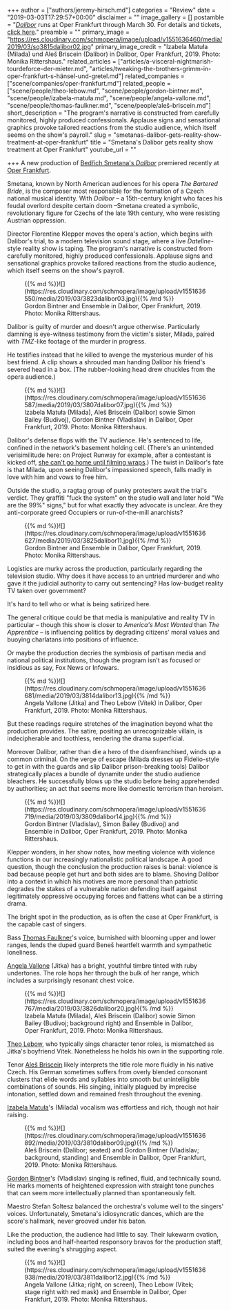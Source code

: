 +++
author = ["authors/jeremy-hirsch.md"]
categories = "Review"
date = "2019-03-03T17:29:57+00:00"
disclaimer = ""
image_gallery = []
postamble = "[_Dalibor_](https://oper-frankfurt.de/de/spielplan/dalibor/) runs at Oper Frankfurt through March 30. For details and tickets, [click here](https://oper-frankfurt.de/de/spielplan/dalibor/)."
preamble = ""
primary_image = "https://res.cloudinary.com/schmopera/image/upload/v1551636460/media/2019/03/sq3815dalibor02.jpg"
primary_image_credit = "Izabela Matuła (Milada) und Aleš Briscein (Dalibor) in Dalibor, Oper Frankfurt, 2019. Photo: Monika Rittershaus."
related_articles = ["articles/a-visceral-nightmarish-tourdeforce-der-mieter.md", "articles/tweaking-the-brothers-grimm-in-oper-frankfurt-s-hänsel-und-gretel.md"]
related_companies = ["scene/companies/oper-frankfurt.md"]
related_people = ["scene/people/theo-lebow.md", "scene/people/gordon-bintner.md", "scene/people/izabela-matuła.md", "scene/people/angela-vallone.md", "scene/people/thomas-faulkner.md", "scene/people/aleš-briscein.md"]
short_description = "The program's narrative is constructed from carefully monitored, highly produced confessionals. Applause signs and sensational graphics provoke tailored reactions from the studio audience, which itself seems on the show's payroll."
slug = "smetanas-dalibor-gets-reality-show-treatment-at-oper-frankfurt"
title = "Smetana's Dalibor gets reality show treatment at Oper Frankfurt"
youtube_url = ""

+++
A new production of [Bedřich Smetana's _Dalibor_](https://oper-frankfurt.de/de/spielplan/dalibor/) premiered recently at [Oper Frankfurt](/scene/companies/oper-frankfurt/).

Smetana, known by North American audiences for his opera _The Bartered Bride_, is the composer most responsible for the formation of a Czech national musical identity. With _Dalibor_ – a 15th-century knight who faces his feudal overlord despite certain doom –Smetana created a symbolic, revolutionary figure for Czechs of the late 19th century, who were resisting Austrian oppression.

Director Florentine Klepper moves the opera's action, which begins with Dalibor's trial, to a modern television sound stage, where a live _Dateline_-style reality show is taping. The program's narrative is constructed from carefully monitored, highly produced confessionals. Applause signs and sensational graphics provoke tailored reactions from the studio audience, which itself seems on the show's payroll.

<figure data-type="image">{{% md %}}![](https://res.cloudinary.com/schmopera/image/upload/v1551636550/media/2019/03/3823dalibor03.jpg){{% /md %}}

<figcaption>Gordon Bintner and Ensemble in Dalibor, Oper Frankfurt, 2019. Photo: Monika Rittershaus.</figcaption>

</figure>

Dalibor is guilty of murder and doesn't argue otherwise. Particularly damning is eye-witness testimony from the victim's sister, Milada, paired with _TMZ_-like footage of the murder in progress.

He testifies instead that he killed to avenge the mysterious murder of his best friend. A clip shows a shrouded man handing Dalibor his friend's severed head in a box. (The rubber-looking head drew chuckles from the opera audience.)

<figure data-type="image">{{% md %}}![](https://res.cloudinary.com/schmopera/image/upload/v1551636587/media/2019/03/3807dalibor07.jpg){{% /md %}}

<figcaption>Izabela Matuła (Milada), Aleš Briscein (Dalibor) sowie Simon Bailey (Budivoj), Gordon Bintner (Vladislav) in Dalibor, Oper Frankfurt, 2019. Photo: Monika Rittershaus.</figcaption>

</figure>

Dalibor's defense flops with the TV audience. He's sentenced to life, confined in the network's basement holding cell. (There's an unintended verisimilitude here: on Project Runway for example, after a contestant is kicked off, [she can't go home until filming wraps](https://www.palmspringslife.com/project-runway-what-the-tv-cameras-dont-show/).) The twist in Dalibor's fate is that Milada, upon seeing Dalibor's impassioned speech, falls madly in love with him and vows to free him.

Outside the studio, a ragtag group of punky protesters await the trial's verdict. They graffiti "fuck the system" on the studio wall and later hold "We are the 99%" signs," but for what exactly they advocate is unclear. Are they anti-corporate greed Occupiers or run-of-the-mill anarchists?

<figure data-type="image">{{% md %}}![](https://res.cloudinary.com/schmopera/image/upload/v1551636627/media/2019/03/3825dalibor11.jpg){{% /md %}}

<figcaption>Gordon Bintner and Ensemble in Dalibor, Oper Frankfurt, 2019. Photo: Monika Rittershaus.</figcaption>

</figure>

Logistics are murky across the production, particularly regarding the television studio. Why does it have access to an untried murderer and who gave it the judicial authority to carry out sentencing? Has low-budget reality TV taken over government?

It's hard to tell who or what is being satirized here.

The general critique could be that media is manipulative and reality TV in particular – though this show is closer to _America's Most Wanted_ than _The Apprentice_ – is influencing politics by degrading citizens' moral values and buoying charlatans into positions of influence.

Or maybe the production decries the symbiosis of partisan media and national political institutions, though the program isn't as focused or insidious as say, Fox News or Infowars.

<figure data-type="image">{{% md %}}![](https://res.cloudinary.com/schmopera/image/upload/v1551636681/media/2019/03/3814dalibor13.jpg){{% /md %}}

<figcaption>Angela Vallone (Jitka) and Theo Lebow (Vítek) in Dalibor, Oper Frankfurt, 2019. Photo: Monika Rittershaus.</figcaption>

</figure>

But these readings require stretches of the imagination beyond what the production provides. The satire, positing an unrecognizable villain, is indecipherable and toothless, rendering the drama superficial.

Moreover Dalibor, rather than die a hero of the disenfranchised, winds up a common criminal. On the verge of escape (Milada dresses up Fidelio-style to get in with the guards and slip Dalibor prison-breaking tools) Dalibor strategically places a bundle of dynamite under the studio audience bleachers. He successfully blows up the studio before being apprehended by authorities; an act that seems more like domestic terrorism than heroism.

<figure data-type="image">{{% md %}}![](https://res.cloudinary.com/schmopera/image/upload/v1551636719/media/2019/03/3809dalibor14.jpg){{% /md %}}

<figcaption>Gordon Bintner (Vladislav), Simon Bailey (Budivoj) and Ensemble in Dalibor, Oper Frankfurt, 2019. Photo: Monika Rittershaus.</figcaption>

</figure>

Klepper wonders, in her show notes, how meeting violence with violence functions in our increasingly nationalistic political landscape. A good question, though the conclusion the production raises is banal: violence is bad because people get hurt and both sides are to blame. Shoving Dalibor into a context in which his motives are more personal than patriotic degrades the stakes of a vulnerable nation defending itself against legitimately oppressive occupying forces and flattens what can be a stirring drama.

The bright spot in the production, as is often the case at Oper Frankfurt, is the capable cast of singers.

Bass [Thomas Faulkner](/scene/people/thomas-faulkner/)'s voice, burnished with blooming upper and lower ranges, lends the duped guard Beneš heartfelt warmth and sympathetic loneliness.

[Angela Vallone](/scene/people/angela-vallone/) (Jitka) has a bright, youthful timbre tinted with ruby undertones. The role hops her through the bulk of her range, which includes a surprisingly resonant chest voice.

<figure data-type="image">{{% md %}}![](https://res.cloudinary.com/schmopera/image/upload/v1551636767/media/2019/03/3826dalibor20.jpg){{% /md %}}

<figcaption>Izabela Matuła (Milada), Aleš Briscein (Dalibor) sowie Simon Bailey (Budivoj; background right) and Ensemble in Dalibor, Oper Frankfurt, 2019. Photo: Monika Rittershaus.</figcaption>

</figure>

[Theo Lebow](/scene/people/theo-lebow/), who typically sings character tenor roles, is mismatched as Jitka's boyfriend Vítek. Nonetheless he holds his own in the supporting role.

Tenor [Aleš Briscein](/scene/people/ales-briscein/) likely interprets the title role more fluidly in his native Czech. His German sometimes suffers from overly blended consonant clusters that elide words and syllables into smooth but unintelligible combinations of sounds. His singing, initially plagued by imprecise intonation, settled down and remained fresh throughout the evening.

[Izabela Matuła](/scene/people/izabela-matula/)'s (Milada) vocalism was effortless and rich, though not hair raising.

<figure data-type="image">{{% md %}}![](https://res.cloudinary.com/schmopera/image/upload/v1551636892/media/2019/03/3810dalibor09.jpg){{% /md %}}

<figcaption>Aleš Briscein (Dalibor; seated) and Gordon Bintner (Vladislav; background, standing) and Ensemble in Dalibor, Oper Frankfurt, 2019. Photo: Monika Rittershaus.</figcaption>

</figure>

[Gordon Bintner](/scene/people/gordon-bintner/)'s (Vladislav) singing is refined, fluid, and technically sound. He marks moments of heightened expression with straight tone punches that can seem more intellectually planned than spontaneously felt.

Maestro Stefan Soltesz balanced the orchestra's volume well to the singers' voices. Unfortunately, Smetana's idiosyncratic dances, which are the score's hallmark, never grooved under his baton.

Like the production, the audience had little to say. Their lukewarm ovation, including boos and half-hearted responsory bravos for the production staff, suited the evening's shrugging aspect.

<figure data-type="image">{{% md %}}![](https://res.cloudinary.com/schmopera/image/upload/v1551636938/media/2019/03/3811dalibor12.jpg){{% /md %}}

<figcaption>Angela Vallone (Jitka; right, on screen), Theo Lebow (Vítek; stage right with red mask) and Ensemble in Dalibor, Oper Frankfurt, 2019. Photo: Monika Rittershaus.</figcaption>

</figure>